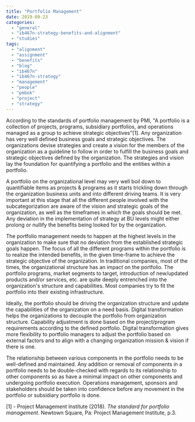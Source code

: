 ```yaml
---
title: "Portfolio Management"
date: 2019-09-23
categories: 
  - "general"
  - "ib467n-strategy-benefits-and-alignment"
  - "studies"
tags: 
  - "alignment"
  - "assignment"
  - "benefits"
  - "blog"
  - "ib467n"
  - "ib467n-strategy"
  - "management"
  - "people"
  - "pmbok"
  - "project"
  - "strategy"
---
```


According to the standards of portfolio management by PMI, "A portfolio is a collection of projects, programs, subsidiary portfolios, and operations managed as a group to achieve strategic objectives"\[1\]. Any organization has very well defined business goals and strategic objectives. The organizations devise strategies and create a vision for the members of the organization as a guideline to follow in order to fulfill the business goals and strategic objectives defined by the organization. The strategies and vision lay the foundation for quantifying a portfolio and the entities within a portfolio.

A portfolio on the organizational level may very well boil down to quantifiable items as projects & programs as it starts trickling down through the organization business units and into different driving teams. It is very important at this stage that all the different people involved with the subcategorization are aware of the vision and strategic goals of the organization, as well as the timeframes in which the goals should be met. Any deviation in the implementation of strategy at BU levels might either prolong or nullify the benefits being looked for by the organization.

The portfolio management needs to happen at the highest levels in the organization to make sure that no deviation from the established strategic goals happen. The focus of all the different programs within the portfolio is to realize the intended benefits, in the given time-frame to achieve the strategic objective of the organization. In traditional companies, most of the times, the organizational structure has an impact on the portfolio. The portfolio programs, market segments to target, introduction of new/updated products and/or services, etc. are quite deeply entrenched into the organization's structure and capabilities. Most companies try to fit the portfolio into their existing infrastructure.

Ideally, the portfolio should be driving the organization structure and update the capabilities of the organization on a need basis. Digital transformation helps the organizations to decouple the portfolio from organization structure. Capability adjustment is done based on the project/program requirements according to the defined portfolio. Digital transformation gives more flexibility to portfolio managers to adjust the portfolio based on external factors and to align with a changing organization mission & vision if there is one.

The relationship between various components in the portfolio needs to be well-defined and maintained. Any addition or removal of components in a portfolio needs to be double-checked with regards to its relationship to other components so as have a minimal impact on other components and undergoing portfolio execution. Operations management, sponsors and stakeholders should be taken into confidence before any movement in the portfolio or subsidiary portfolio is done.

\[1\] - Project Management Institute (2018). _The standard for portfolio management_. Newtown Square, Pa: Project Management Institute, p.3.

‌
